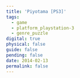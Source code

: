 ```yaml
---
title: 'Piyotama [PS3]'
tags:
  - game
  - platform_playstation-3
  - genre_puzzle
digital: true
physical: false
guide: false
pending: false
date: 2014-02-13
permalink: false
---
```

